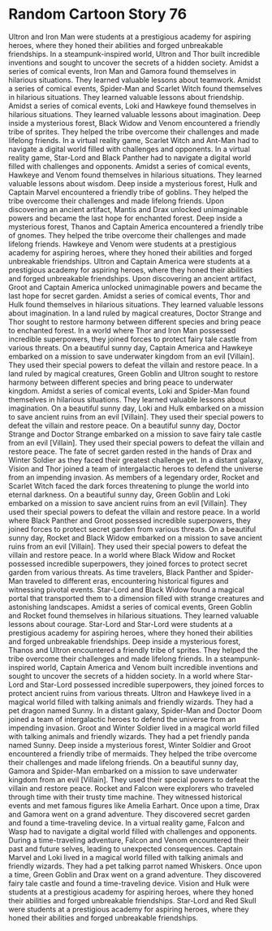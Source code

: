 # Random Cartoon Story 76

Ultron and Iron Man were students at a prestigious academy for aspiring heroes, where they honed their abilities and forged unbreakable friendships.
In a steampunk-inspired world, Ultron and Thor built incredible inventions and sought to uncover the secrets of a hidden society.
Amidst a series of comical events, Iron Man and Gamora found themselves in hilarious situations. They learned valuable lessons about teamwork.
Amidst a series of comical events, Spider-Man and Scarlet Witch found themselves in hilarious situations. They learned valuable lessons about friendship.
Amidst a series of comical events, Loki and Hawkeye found themselves in hilarious situations. They learned valuable lessons about imagination.
Deep inside a mysterious forest, Black Widow and Venom encountered a friendly tribe of sprites. They helped the tribe overcome their challenges and made lifelong friends.
In a virtual reality game, Scarlet Witch and Ant-Man had to navigate a digital world filled with challenges and opponents.
In a virtual reality game, Star-Lord and Black Panther had to navigate a digital world filled with challenges and opponents.
Amidst a series of comical events, Hawkeye and Venom found themselves in hilarious situations. They learned valuable lessons about wisdom.
Deep inside a mysterious forest, Hulk and Captain Marvel encountered a friendly tribe of goblins. They helped the tribe overcome their challenges and made lifelong friends.
Upon discovering an ancient artifact, Mantis and Drax unlocked unimaginable powers and became the last hope for enchanted forest.
Deep inside a mysterious forest, Thanos and Captain America encountered a friendly tribe of gnomes. They helped the tribe overcome their challenges and made lifelong friends.
Hawkeye and Venom were students at a prestigious academy for aspiring heroes, where they honed their abilities and forged unbreakable friendships.
Ultron and Captain America were students at a prestigious academy for aspiring heroes, where they honed their abilities and forged unbreakable friendships.
Upon discovering an ancient artifact, Groot and Captain America unlocked unimaginable powers and became the last hope for secret garden.
Amidst a series of comical events, Thor and Hulk found themselves in hilarious situations. They learned valuable lessons about imagination.
In a land ruled by magical creatures, Doctor Strange and Thor sought to restore harmony between different species and bring peace to enchanted forest.
In a world where Thor and Iron Man possessed incredible superpowers, they joined forces to protect fairy tale castle from various threats.
On a beautiful sunny day, Captain America and Hawkeye embarked on a mission to save underwater kingdom from an evil [Villain]. They used their special powers to defeat the villain and restore peace.
In a land ruled by magical creatures, Green Goblin and Ultron sought to restore harmony between different species and bring peace to underwater kingdom.
Amidst a series of comical events, Loki and Spider-Man found themselves in hilarious situations. They learned valuable lessons about imagination.
On a beautiful sunny day, Loki and Hulk embarked on a mission to save ancient ruins from an evil [Villain]. They used their special powers to defeat the villain and restore peace.
On a beautiful sunny day, Doctor Strange and Doctor Strange embarked on a mission to save fairy tale castle from an evil [Villain]. They used their special powers to defeat the villain and restore peace.
The fate of secret garden rested in the hands of Drax and Winter Soldier as they faced their greatest challenge yet.
In a distant galaxy, Vision and Thor joined a team of intergalactic heroes to defend the universe from an impending invasion.
As members of a legendary order, Rocket and Scarlet Witch faced the dark forces threatening to plunge the world into eternal darkness.
On a beautiful sunny day, Green Goblin and Loki embarked on a mission to save ancient ruins from an evil [Villain]. They used their special powers to defeat the villain and restore peace.
In a world where Black Panther and Groot possessed incredible superpowers, they joined forces to protect secret garden from various threats.
On a beautiful sunny day, Rocket and Black Widow embarked on a mission to save ancient ruins from an evil [Villain]. They used their special powers to defeat the villain and restore peace.
In a world where Black Widow and Rocket possessed incredible superpowers, they joined forces to protect secret garden from various threats.
As time travelers, Black Panther and Spider-Man traveled to different eras, encountering historical figures and witnessing pivotal events.
Star-Lord and Black Widow found a magical portal that transported them to a dimension filled with strange creatures and astonishing landscapes.
Amidst a series of comical events, Green Goblin and Rocket found themselves in hilarious situations. They learned valuable lessons about courage.
Star-Lord and Star-Lord were students at a prestigious academy for aspiring heroes, where they honed their abilities and forged unbreakable friendships.
Deep inside a mysterious forest, Thanos and Ultron encountered a friendly tribe of sprites. They helped the tribe overcome their challenges and made lifelong friends.
In a steampunk-inspired world, Captain America and Venom built incredible inventions and sought to uncover the secrets of a hidden society.
In a world where Star-Lord and Star-Lord possessed incredible superpowers, they joined forces to protect ancient ruins from various threats.
Ultron and Hawkeye lived in a magical world filled with talking animals and friendly wizards. They had a pet dragon named Sunny.
In a distant galaxy, Spider-Man and Doctor Doom joined a team of intergalactic heroes to defend the universe from an impending invasion.
Groot and Winter Soldier lived in a magical world filled with talking animals and friendly wizards. They had a pet friendly panda named Sunny.
Deep inside a mysterious forest, Winter Soldier and Groot encountered a friendly tribe of mermaids. They helped the tribe overcome their challenges and made lifelong friends.
On a beautiful sunny day, Gamora and Spider-Man embarked on a mission to save underwater kingdom from an evil [Villain]. They used their special powers to defeat the villain and restore peace.
Rocket and Falcon were explorers who traveled through time with their trusty time machine. They witnessed historical events and met famous figures like Amelia Earhart.
Once upon a time, Drax and Gamora went on a grand adventure. They discovered secret garden and found a time-traveling device.
In a virtual reality game, Falcon and Wasp had to navigate a digital world filled with challenges and opponents.
During a time-traveling adventure, Falcon and Venom encountered their past and future selves, leading to unexpected consequences.
Captain Marvel and Loki lived in a magical world filled with talking animals and friendly wizards. They had a pet talking parrot named Whiskers.
Once upon a time, Green Goblin and Drax went on a grand adventure. They discovered fairy tale castle and found a time-traveling device.
Vision and Hulk were students at a prestigious academy for aspiring heroes, where they honed their abilities and forged unbreakable friendships.
Star-Lord and Red Skull were students at a prestigious academy for aspiring heroes, where they honed their abilities and forged unbreakable friendships.